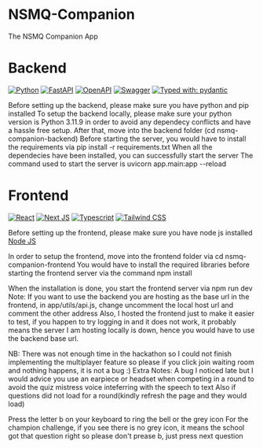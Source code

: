 # NSMQ-Companion

The NSMQ Companion App 

# Backend

[![Python](https://img.shields.io/badge/python-3670A0?style=for-the-badge&logo=python&logoColor=ffdd54)](https://docs.python.org/3/)
[![FastAPI](https://img.shields.io/badge/FastAPI-005571?style=for-the-badge&logo=fastapi)](https://fastapi.tiangolo.com/)
[![OpenAPI](https://img.shields.io/badge/openapi-6BA539?style=for-the-badge&logo=openapi-initiative&logoColor=fff)](https://www.openapis.org/)
[![Swagger](https://img.shields.io/badge/-Swagger-%23Clojure?style=for-the-badge&logo=swagger&logoColor=white)](https://swagger.io/)
[![Typed with: pydantic](https://img.shields.io/badge/typed%20with-pydantic-BA600F.svg?style=for-the-badge)](https://docs.pydantic.dev/)

Before setting up the backend, please make sure you have python and pip installed 
To setup the backend locally, please make sure your python version is Python 3.11.9 in order to avoid any dependecy conflicts and have a hassle free setup.
After that, move into the backend folder (cd nsmq-companion-backend)
Before starting the server, you would have to install the requirements via
pip install -r requirements.txt
When all the dependecies have been installed, you can successfully start the server
The command used to start the server is uvicorn app.main:app --reload


# Frontend
[![React](https://img.shields.io/badge/-ReactJs-61DAFB?logo=react&logoColor=white&style=for-the-badge)](https://react.dev/)
[![Next JS](https://img.shields.io/badge/next.js-000000?style=for-the-badge&logo=nextdotjs&logoColor=white)](https://nextjs.org/)
[![Typescript](https://shields.io/badge/TypeScript-3178C6?logo=TypeScript&logoColor=FFF&style=flat-square)](https://www.typescriptlang.org/docs/)
[![Tailwind CSS](https://img.shields.io/badge/tailwindcss-0F172A?&logo=tailwindcss)](https://tailwindcss.com/)

Before setting up the frontend, please make sure you have node js installed 
[Node JS](https://nodejs.org/en)

In order to setup the frontend, move into the frontend folder via cd nsmq-companion-frontend
You would have to install the required libraries before starting the frontend server via the command
npm install

When the installation is done, you start the frontend server via npm run dev
Note: If you want to use the backend you are hosting as the base url in the frontend, in app/utils/api.js, change uncomment the local host
url and comment the other address
Also, I hosted the frontend just to make it easier to test, if you happen to try logging in and it does not work, it probably
means the server I am hosting locally is down, hence you would have to use the backend base url.

NB: There was not enough time in the hackathon so I could not finish implementing the multiplayer feature so please if you click join waiting room and nothing happens, it is not
a bug :)
Extra Notes: A bug I noticed late but I would advice you use an earpiece or headset when competing in a round to avoid the quiz mistress voice inteferring with the speech to text
Also if questions did not load for a round(kindly refresh the page and they would load)

Press the letter b on your keyboard to ring the bell or the grey icon
For the champion challenge, if you see there is no grey icon, it means the school got that question right so please don't prease b, just press next question
